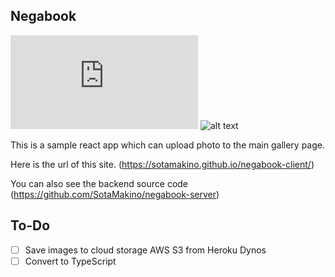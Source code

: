 ## Negabook

![alt text](https://github.com/SotaMakino/negabook-client/blob/master/public/nega_info_v1.pdf)
![alt text](https://github.com/SotaMakino/negabook-client/blob/master/public/screenShot2.png)

This is a sample react app which can upload photo to the main gallery page.


Here is the url of this site.
(https://sotamakino.github.io/negabook-client/)

You can also see the backend source code
(https://github.com/SotaMakino/negabook-server)

## To-Do

- [ ]  Save images to cloud storage AWS S3 from Heroku Dynos
- [ ]  Convert to TypeScript
